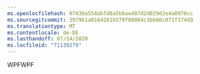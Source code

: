 ```yaml
---
ms.openlocfilehash: 07439a554abfd0a5b6ae407d2d029d2e4a0970cc
ms.sourcegitcommit: 397961a0164281b579f68064c3bb66c071f374d9
ms.translationtype: MT
ms.contentlocale: de-DE
ms.lasthandoff: 07/14/2020
ms.locfileid: "71139279"
---
```

<span data-ttu-id="ee741-101">WPF</span><span class="sxs-lookup"><span data-stu-id="ee741-101">WPF</span></span>